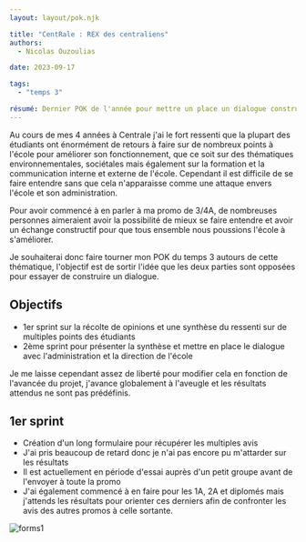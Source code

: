 ```yaml
---
layout: layout/pok.njk

title: "CentRale : REX des centraliens"
authors:
  - Nicolas Ouzoulias

date: 2023-09-17

tags: 
  - "temps 3"

résumé: Dernier POK de l'année pour mettre un place un dialogue constructif entre étudiant et administration de l'école Centrale Marseille.
---
```


Au cours de mes 4 années à Centrale j'ai le fort ressenti que la plupart des étudiants ont énormément de retours à faire sur de nombreux points à l'école pour améliorer son fonctionnement, que ce soit sur des thématiques environnementales, sociétales mais également sur la formation et la communication interne et externe de l'école. Cependant il est difficile de se faire entendre sans que cela n'apparaisse comme une attaque envers l'école et son administration.

Pour avoir commencé à en parler à ma promo de 3/4A, de nombreuses personnes aimeraient avoir la possibilité de mieux se faire entendre et avoir un échange constructif pour que tous ensemble nous poussions l'école à s'améliorer.

Je souhaiterai donc faire tourner mon POK du temps 3 autours de cette thématique, l'objectif est de sortir l'idée que les deux parties sont opposées pour essayer de construire un dialogue. 

## Objectifs
 - 1er sprint sur la récolte de opinions et une synthèse du ressenti sur de multiples points des étudiants
 - 2ème sprint pour présenter la synthèse et mettre en place le dialogue avec l'administration et la direction de l'école

 Je me laisse cependant assez de liberté pour modifier cela en fonction de l'avancée du projet, j'avance globalement à l'aveugle et les résultats attendus ne sont pas prédéfinis.


 ## 1er sprint 

 - Création d'un long formulaire pour récupérer les multiples avis
 - J'ai pris beaucoup de retard donc je n'ai pas encore pu m'attarder sur les résultats
 - Il est actuellement en période d'essai auprès d'un petit groupe avant de l'envoyer à toute la promo 
 - J'ai également commencé à en faire pour les 1A, 2A et diplomés mais j'attends les résultats pour orienter ces derniers afin de confronter les avis des autres promos à celle sortante. 

 ![forms1](./images/débutForms.png)